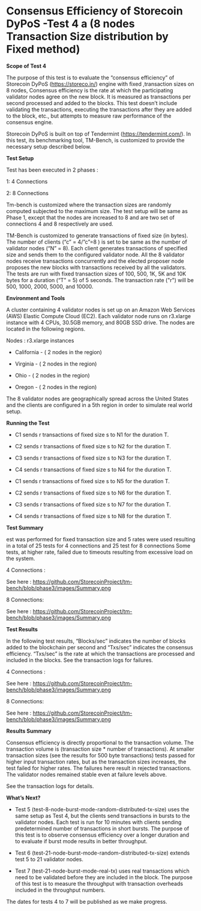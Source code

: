 # Consensus Efficiency of Storecoin DyPoS -Test 4 a (8 nodes  Transaction Size distribution by Fixed method) 

**Scope of Test 4**

The purpose of this test is to evaluate the “consensus efficiency” of Storecoin DyPoS (https://storeco.in/) engine with fixed ,transaction sizes on 8 nodes,  Consensus efficiency is the rate at which the participating validator nodes agree on the new block. It is measured as transactions per second processed and added to the blocks. This test doesn’t include validating the transactions, executing the transactions after they are added to the block, etc., but attempts to measure raw performance of the consensus engine.
 
Storecoin DyPoS is built on top of Tendermint (https://tendermint.com/). In this test, its benchmarking tool, TM-Bench, is customized to provide the necessary setup described below.


**Test Setup**

 Test has been executed in 2 phases : 

1: 4 Connections 

2: 8 Connections

Tm-bench is customized where the transaction sizes are randomly computed subjected to the maximum size. The test setup will be same as Phase 1, except that the nodes are increased to 8 and are two set of connections 4 and 8 respectively are used. 
 
 TM-Bench is customized to generate transactions of fixed size (in bytes). The number of clients (“c” = 4/”c”=8 ) is set to be same as the number of validator nodes (“N” = 8). Each client generates transactions of specified size and sends them to the configured validator node. All the 8 validator nodes receive transactions concurrently and the elected proposer node proposes the new blocks with transactions received by all the validators. The tests are run with fixed transaction sizes of 100, 500, 1K, 5K and 10K bytes for a duration (“T” = 5) of 5 seconds. The transaction rate ("r") will be 500, 1000, 2000, 5000, and 10000.


**Environment and Tools**

A cluster containing 4 validator nodes is set up on an Amazon Web Services (AWS) Elastic Compute Cloud (EC2). Each validator node runs on r3.xlarge instance with 4 CPUs, 30.5GB memory, and 80GB SSD drive. The nodes are located in the following regions.
 
Nodes :  r3.xlarge instances

- California - ( 2 nodes in the region) 

- Virginia  - ( 2 nodes in the region) 

- Ohio   - ( 2 nodes in the region) 

- Oregon  - ( 2 nodes in the region) 

The 8 validator nodes are geographically spread across the United States and the clients are configured in a 5th region in order to simulate real world setup.

**Running the Test**

- C1 sends r transactions of fixed size s to N1 for the duration T. 

- C2 sends r transactions of fixed size s to N2 for the duration T. 

- C3 sends r transactions of fixed size s to N3 for the duration T. 

- C4 sends r transactions of fixed size s to N4 for the duration T.

- C1 sends r transactions of fixed size s to N5 for the duration T. 

- C2 sends r transactions of fixed size s to N6 for the duration T. 

- C3 sends r transactions of fixed size s to N7 for the duration T. 

- C4 sends r transactions of fixed size s to N8 for the duration T.

**Test Summary**

est was performed for fixed transaction  size and 5 rates were used resulting in a total of 25 tests for 4 connections and 25 test for 8 connections  Some tests, at higher rate, failed due to timeouts resulting from excessive load on the system.

4 Connections : 

See here : https://github.com/StorecoinProject/tm-bench/blob/phase3/images/Summary.png

8 Connections: 

See here : https://github.com/StorecoinProject/tm-bench/blob/phase3/images/Summary.png

**Test Results**


In the following test results, “Blocks/sec” indicates the number of blocks added to the blockchain per second and “Txs/sec” indicates the consensus efficiency. “Txs/sec” is the rate at which the transactions are processed and included in the blocks.
See the transaction logs for failures.

4 Connections : 

See here : https://github.com/StorecoinProject/tm-bench/blob/phase3/images/Summary.png

8 Connections: 

See here : https://github.com/StorecoinProject/tm-bench/blob/phase3/images/Summary.png



**Results Summary**

Consensus efficiency is directly proportional to the transaction volume. The transaction volume is (transaction size * number of transactions). At smaller transaction sizes (see the results for 500 byte transactions) tests passed for higher input transaction rates, but as the transaction sizes increases, the test failed for higher rates. The failures here result in rejected transactions. The validator nodes remained stable even at failure levels above. 

See the transaction logs for details.

**What’s Next?**


- Test 5 (test-8-node-burst-mode-random-distributed-tx-size) uses the same setup as Test 4, but the clients send transactions in bursts to the validator nodes. Each test is run for 10 minutes with clients sending predetermined number of transactions in short bursts. The purpose of this test is to observe consensus efficiency over a longer duration and to evaluate if burst mode results in better throughput.

- Test 6 (test-21-node-burst-mode-random-distributed-tx-size) extends test 5 to 21 validator nodes.

- Test 7 (test-21-node-burst-mode-real-tx) uses real transactions which need to be validated before they are included in the block. The purpose of this test is to measure the throughput with transaction overheads included in the throughput numbers.

The dates for tests 4 to 7 will be published as we make progress.
